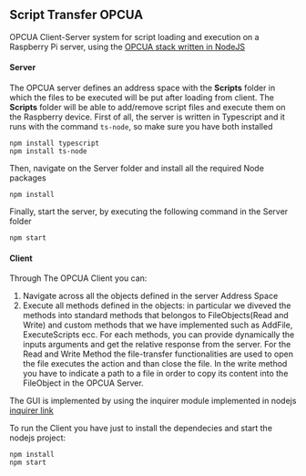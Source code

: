 ## Script Transfer OPCUA
OPCUA Client-Server system for script loading and execution on a Raspberry Pi server, using the [OPCUA stack written in NodeJS](https://github.com/node-opcua)
#### Server
The OPCUA server defines an address space with the **Scripts** folder in which  the files to be executed will be put after loading from client.
The **Scripts** folder will be able to add/remove script files and execute them on the Raspberry device.
First of all, the server is written in Typescript and it runs with the command `ts-node`, so make sure you have both installed

    npm install typescript
    npm install ts-node
   Then, navigate on the Server folder and install all the required Node packages
   

    npm install
   Finally, start the server, by executing the following command in the Server folder
   

    npm start
#### Client
Through The OPCUA Client you can:
1. Navigate across all the objects defined in the server Address Space
2. Execute all methods defined in the objects: in particular we diveved the methods into standard methods that belongos to FileObjects(Read and Write) and custom methods that we have implemented such as AddFile, ExecuteScripts ecc. For each methods, you can provide dynamically the inputs arguments and get the relative response from the server. For the Read and Write Method the file-transfer functionalities are used to open the file executes the action and than close the file. In the write method you have to indicate a path to a file in order to copy its content into the FileObject in the OPCUA Server.

The GUI is implemented by using the inquirer module implemented in nodejs [inquirer link](https://www.npmjs.com/package/inquirer)

To run the Client you have just to install the dependecies and start the nodejs project:
```
npm install
npm start
```
